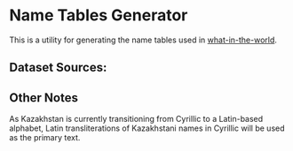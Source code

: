 # Name Tables Generator

This is a utility for generating the name tables used in [what-in-the-world](https://github.com/frigorific44/what-in-the-world).

## Dataset Sources:

## Other Notes

As Kazakhstan is currently transitioning from Cyrillic to a Latin-based alphabet, Latin transliterations of Kazakhstani names in Cyrillic will be used as the primary text.

